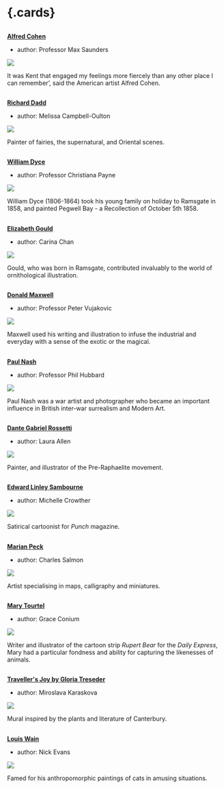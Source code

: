 <param ve-config 
       title="Artists and Illustrators"
       banner="https://stor.artstor.org/stor/f0bec294-4bea-40c0-8161-a6c8c1f1cdde"
       layout="index">

# {.cards}

##
**[Alfred Cohen](/20c/20c-cohen-biography)**

- author: Professor Max Saunders

![](https://iiif.juncture-digital.org/thumbnail?url=https://raw.githubusercontent.com/kent-map/kent/main/20c/images/redlandscape.jpg)

It was Kent that engaged my feelings more fiercely than any other place I can remember’, said the American artist Alfred Cohen. 

##
**[Richard Dadd](/19c/19c-dadd-biography)**

- author: Melissa Campbell-Oulton

![](https://iiif.juncture-digital.org/thumbnail?url=https://upload.wikimedia.org/wikipedia/commons/b/be/Richard_Dadd_-_Fish_Market_by_the_Sea_-_Google_Art_Project.jpg)

Painter of fairies, the supernatural, and Oriental scenes.

##
**[William Dyce](/19c/19c-dyce-biography)**

- author: Professor Christiana Payne

![](https://iiif.juncture-digital.org/thumbnail?url=https://upload.wikimedia.org/wikipedia/commons/3/3b/William_Dyce_-_Pegwell_Bay%2C_Kent_-_a_Recollection_of_October_5th_1858_-_Google_Art_Project.jpg)

William Dyce (1806-1864) took his young family on holiday to Ramsgate in 1858, and painted Pegwell Bay - a Recollection of October 5th 1858.

##
**[Elizabeth Gould](/19c/19c-gould-biography)**

- author: Carina Chan

![](https://iiif.juncture-digital.org/thumbnail?url=https://upload.wikimedia.org/wikipedia/commons/7/7d/Ptilonorynchus_maculatus_The_Birds_of_Australia_Vol_IV.jpg)

Gould, who was born in Ramsgate, contributed invaluably to the world of ornithological illustration. 

##
**[Donald Maxwell](/20c/20c-maxwelld-biography)**

- author: Professor Peter Vujakovic

![](https://iiif.juncture-digital.org/thumbnail?url=https://upload.wikimedia.org/wikipedia/commons/4/45/%27Our_fathers_have_told_us%27_%2C_HMS_%27Actaeon%27%2C_1918_RMG_PU6219.jpg)

Maxwell used his writing and illustration to infuse the industrial and everyday with a sense of the exotic or the magical. 

##
**[Paul Nash](20c-nash-biography)**

- author: Professor Phil Hubbard

![](https://iiif.juncture-digital.org/thumbnail?url=https://upload.wikimedia.org/wikipedia/commons/9/95/Dymchurch_-_The_Strange_Coast_by_Paul_Nash_-_Paul_Nash_-_ABDAG000153.jpg)

Paul Nash was a war artist and photographer who became an important influence in British inter-war surrealism and Modern Art. 

##
**[Dante Gabriel Rossetti](/19c/19c-rossetti-biography)**

- author: Laura Allen

![](https://iiif.juncture-digital.org/thumbnail?url=https://upload.wikimedia.org/wikipedia/commons/7/7b/Dante_Gabriel_Rossetti_005.jpg)

Painter, and illustrator of the Pre-Raphaelite movement.

##
**[Edward Linley Sambourne](/19c/19c-sambourne-biography)**

- author: Michelle Crowther

![](https://iiif.juncture-digital.org/thumbnail?url=https://stor.artstor.org/stor/c588a4b8-e77a-4b52-bf74-c1dc705350b8)

Satirical cartoonist for _Punch_ magazine.

##
**[Marian Peck](/20c/20c-peck-biography)**

- author: Charles Salmon

![](https://iiif.juncture-digital.org/thumbnail?url=https://stor.artstor.org/stor/f3df3254-575f-4f32-ae8b-198c806e9d50)

Artist specialising in maps, calligraphy and miniatures.

##
**[Mary Tourtel](/20c/20c-tourtel-biography)**

- author: Grace Conium

![](https://iiif.juncture-digital.org/thumbnail?url=https://upload.wikimedia.org/wikipedia/commons/2/23/De_avonturen_van_Bruintje_Beer_-_Dertiende_serie_-_Omslag.jpg)

Writer and illustrator of the cartoon strip _Rupert Bear_ for the _Daily Express_, Mary had a particular fondness and ability for capturing the likenesses of animals.

##
**[Traveller's Joy by Gloria Treseder](/21c/21c-travellers-joy/)**

- author: Miroslava Karaskova

![](https://iiif.juncture-digital.org/thumbnail?url=https://stor.artstor.org/stor/fae476ff-29d2-4cf1-aa56-9bc77eebb358)

Mural inspired by the plants and literature of Canterbury.

##
**[Louis Wain](/19c/19c-wain-biography)**

- author: Nick Evans

![](https://iiif.juncture-digital.org/thumbnail?url=https://upload.wikimedia.org/wikipedia/commons/c/cc/Wain_cat_profile.jpg)

Famed for his anthropomorphic paintings of cats in amusing situations.

